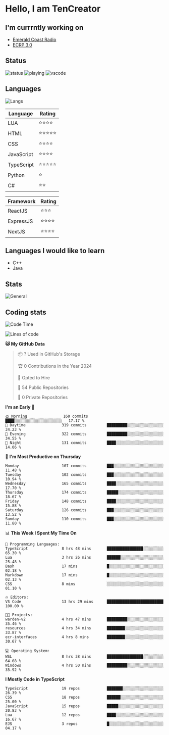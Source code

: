 # Hello, I am TenCreator

## I'm currrntly working on
- [Emerald Coast Radio](https://listen.emeraldcoastrp.com/)
- [ECRP 3.0](http://github.com/Emerald-Coast-Roleplay/)

## Status
![status](https://api.statusbadges.me/badge/status/518334475038359555?simple=true&style=for-the-badge)
![playing](https://api.statusbadges.me/badge/playing/518334475038359555?style=for-the-badge)
![vscode](https://api.statusbadges.me/badge/vscode/518334475038359555?style=for-the-badge)

## Languages
![Langs](https://github-readme-stats.vercel.app/api/top-langs/?username=tencreator&layout=compact&theme=radical)


|Language|Rating|
|--------|------|
|LUA|⭐️⭐️⭐️⭐️|
|HTML|⭐️⭐️⭐️⭐️⭐️|
|CSS|⭐️⭐️⭐️⭐️|
|JavaScript|⭐️⭐️⭐️⭐️|
|TypeScript|⭐️⭐️⭐️⭐️⭐️|
|Python|⭐️|
|C#|⭐️⭐️ |

|Framework|Rating|
|--------|------|
|ReactJS|⭐️⭐️⭐|
|ExpressJS|⭐️⭐️⭐️⭐️|
|NextJS|⭐️⭐️⭐⭐️|

## Languages I would like to learn
- C++
- Java

## Stats
![General](https://github-readme-stats.vercel.app/api?username=tencreator&show_icons=true&theme=radical)

## Coding stats

<!--START_SECTION:waka-->
![Code Time](http://img.shields.io/badge/Code%20Time-281%20hrs%2036%20mins-blue)

![Lines of code](https://img.shields.io/badge/From%20Hello%20World%20I%27ve%20Written-1.3%20million%20lines%20of%20code-blue)

**🐱 My GitHub Data** 

> 📦 ? Used in GitHub's Storage 
 > 
> 🏆 0 Contributions in the Year 2024
 > 
> 💼 Opted to Hire
 > 
> 📜 54 Public Repositories 
 > 
> 🔑 0 Private Repositories 
 > 
**I'm an Early 🐤** 

```text
🌞 Morning                160 commits         ████░░░░░░░░░░░░░░░░░░░░░   17.17 % 
🌆 Daytime                319 commits         █████████░░░░░░░░░░░░░░░░   34.23 % 
🌃 Evening                322 commits         █████████░░░░░░░░░░░░░░░░   34.55 % 
🌙 Night                  131 commits         ████░░░░░░░░░░░░░░░░░░░░░   14.06 % 
```
📅 **I'm Most Productive on Thursday** 

```text
Monday                   107 commits         ███░░░░░░░░░░░░░░░░░░░░░░   11.48 % 
Tuesday                  102 commits         ███░░░░░░░░░░░░░░░░░░░░░░   10.94 % 
Wednesday                165 commits         ████░░░░░░░░░░░░░░░░░░░░░   17.70 % 
Thursday                 174 commits         █████░░░░░░░░░░░░░░░░░░░░   18.67 % 
Friday                   148 commits         ████░░░░░░░░░░░░░░░░░░░░░   15.88 % 
Saturday                 126 commits         ███░░░░░░░░░░░░░░░░░░░░░░   13.52 % 
Sunday                   110 commits         ███░░░░░░░░░░░░░░░░░░░░░░   11.80 % 
```


📊 **This Week I Spent My Time On** 

```text
💬 Programming Languages: 
TypeScript               8 hrs 48 mins       ████████████████░░░░░░░░░   65.30 % 
Lua                      3 hrs 26 mins       ██████░░░░░░░░░░░░░░░░░░░   25.48 % 
Bash                     17 mins             █░░░░░░░░░░░░░░░░░░░░░░░░   02.18 % 
Markdown                 17 mins             █░░░░░░░░░░░░░░░░░░░░░░░░   02.13 % 
CSS                      8 mins              ░░░░░░░░░░░░░░░░░░░░░░░░░   01.10 % 

🔥 Editors: 
VS Code                  13 hrs 29 mins      █████████████████████████   100.00 % 

🐱‍💻 Projects: 
warden-v2                4 hrs 47 mins       █████████░░░░░░░░░░░░░░░░   35.46 % 
resources                4 hrs 34 mins       ████████░░░░░░░░░░░░░░░░░   33.87 % 
ecr-interfaces           4 hrs 8 mins        ████████░░░░░░░░░░░░░░░░░   30.67 % 

💻 Operating System: 
WSL                      8 hrs 38 mins       ████████████████░░░░░░░░░   64.08 % 
Windows                  4 hrs 50 mins       █████████░░░░░░░░░░░░░░░░   35.92 % 
```

**I Mostly Code in TypeScript** 

```text
TypeScript               19 repos            ███████░░░░░░░░░░░░░░░░░░   26.39 % 
CSS                      18 repos            ██████░░░░░░░░░░░░░░░░░░░   25.00 % 
JavaScript               15 repos            █████░░░░░░░░░░░░░░░░░░░░   20.83 % 
Lua                      12 repos            ████░░░░░░░░░░░░░░░░░░░░░   16.67 % 
EJS                      3 repos             █░░░░░░░░░░░░░░░░░░░░░░░░   04.17 % 
```




<!--END_SECTION:waka-->
